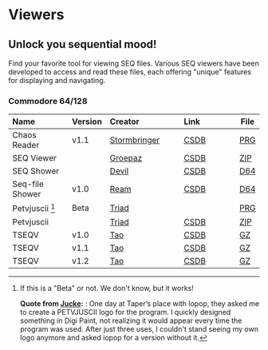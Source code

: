 <style>
    table th:first-of-type {
        width: 29% ;
    }
    table th:nth-of-type(2) {
        width: 5%;
    }
    table th:nth-of-type(3) {
        width: 35%;
    }
    table th:nth-of-type(4) {
        width: 100%;
    }
    table th:nth-of-type(5) {
        width: 100%;
    }
</style>

# Viewers

## Unlock you sequential mood!
Find your favorite tool for viewing SEQ files. Various SEQ viewers have been developed to access and read these files, each offering "unique" features for displaying and navigating.

### Commodore 64/128
| Name            | Version | Creator                                          | Link                                       | File                                        |
| :-------------- | :------ | :----------------------------------------------- | :----------------------------------------- | ------------------------------------------- |
| Chaos Reader    | v1.1    | [Stormbringer](https://csdb.dk/scener/?id=10687) | [CSDB](https://csdb.dk/release/?id=142486) | [PRG](viewers/chaos%20reader%201.1.prg)     |
| SEQ Viewer      |         | [Groepaz](https://csdb.dk/scener/?id=572)        | [CSDB](https://csdb.dk/release/?id=40422)  | [ZIP](viewers/SEQ-VIEW.zip)                 |
| SEQ Shower      |         | [Devil](https://csdb.dk/release/?id=136550)      | [CSDB](https://csdb.dk/release/?id=136550) | [D64](viewers/SEQ%20Shower%20-%20Noice.d64) |
| Seq-file Shower | v1.0    | [Ream](https://csdb.dk/scener/?id=2202)          | [CSDB](https://csdb.dk/release/?id=250707) | [D64](viewers/Seq-Show_V1.d64)              |
| Petvjuscii [^1] | Beta    | [Triad](https://csdb.dk/group/?id=132)           |                                            | [PRG](viewers/petvjuscii%20beta.prg)        |
| Petvjuscii      |         | [Triad](https://csdb.dk/group/?id=132)           | [CSDB](https://csdb.dk/release/?id=13313)  | [ZIP](viewers/TRIAD_DECEMBER_DISK.zip)      |
| TSEQV           | v1.0    | [Tao](https://csdb.dk/scener/?id=988)            | [CSDB](https://csdb.dk/release/?id=34689)  | [GZ](viewers/TSeqv._1.0.TRIAD.prg.gz)       |
| TSEQV           | v1.1    | [Tao](https://csdb.dk/scener/?id=988)            | [CSDB](https://csdb.dk/release/?id=34690)  | [GZ](viewers/TSeqv._1.1.TRIAD.prg.gz)       |
| TSEQV           | v1.2    | [Tao](https://csdb.dk/scener/?id=988)            | [CSDB](https://csdb.dk/release/?id=34692)  | [GZ](viewers/TSeqv._1.2.TRIAD.prg.gz)       |

[^1]: If this is a "Beta" or not. We don't know, but it works!

    **Quote from [Jucke](https://csdb.dk/scener/?id=647):**
:   One day at Taper’s place with Iopop, they asked me to create a PETVJUSCII logo for the program. I quickly designed something in Digi Paint, not realizing it would appear every time the program was used. After just three uses, I couldn't stand seeing my own logo anymore and asked iopop for a version without it.





